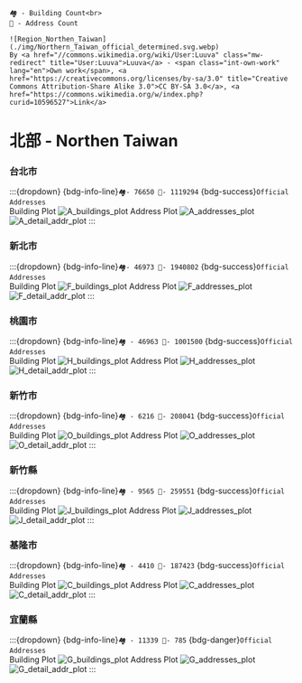```{margin} Description
🏘️ - Building Count<br>
📍 - Address Count 
```
```{margin} Region
![Region_Northen_Taiwan](./img/Northern_Taiwan_official_determined.svg.webp) 
By <a href="//commons.wikimedia.org/wiki/User:Luuva" class="mw-redirect" title="User:Luuva">Luuva</a> - <span class="int-own-work" lang="en">Own work</span>, <a href="https://creativecommons.org/licenses/by-sa/3.0" title="Creative Commons Attribution-Share Alike 3.0">CC BY-SA 3.0</a>, <a href="https://commons.wikimedia.org/w/index.php?curid=10596527">Link</a>
```

# 北部 - Northen Taiwan
### 台北市 
:::{dropdown} {bdg-info-line}`🏘️- 76650 📍- 1119294` {bdg-success}`Official Addresses`   
Building Plot
![A_buildings_plot](../out/img/A_buildings_plot.webp)
Address Plot
![A_addresses_plot](../out/img/A_addresses_plot.webp)
![A_detail_addr_plot](../out/img/A_detail_addr_plot.webp)
:::

### 新北市
:::{dropdown} {bdg-info-line}`🏘️- 46973 📍- 1940802` {bdg-success}`Official Addresses`   
Building Plot
![F_buildings_plot](../out/img/F_buildings_plot.webp)
Address Plot
![F_addresses_plot](../out/img/F_addresses_plot.webp)
![F_detail_addr_plot](../out/img/F_detail_addr_plot.webp)
:::

### 桃園市
:::{dropdown} {bdg-info-line}`🏘️ - 46963 📍- 1001500` {bdg-success}`Official Addresses`   
Building Plot
![H_buildings_plot](../out/img/H_buildings_plot.webp)
Address Plot
![H_addresses_plot](../out/img/H_addresses_plot.webp)
![H_detail_addr_plot](../out/img/H_detail_addr_plot.webp)
:::

### 新竹市
:::{dropdown} {bdg-info-line}`🏘️ - 6216 📍- 208041` {bdg-success}`Official Addresses`   
Building Plot
![O_buildings_plot](../out/img/O_buildings_plot.webp)
Address Plot
![O_addresses_plot](../out/img/O_addresses_plot.webp)
![O_detail_addr_plot](../out/img/O_detail_addr_plot.webp)
:::

### 新竹縣
:::{dropdown} {bdg-info-line}`🏘️ - 9565 📍- 259551` {bdg-success}`Official Addresses`   
Building Plot
![J_buildings_plot](../out/img/J_buildings_plot.webp)
Address Plot
![J_addresses_plot](../out/img/J_addresses_plot.webp)
![J_detail_addr_plot](../out/img/J_detail_addr_plot.webp)
:::

### 基隆市
:::{dropdown} {bdg-info-line}`🏘️ - 4410 📍- 187423` {bdg-success}`Official Addresses`   
Building Plot
![C_buildings_plot](../out/img/C_buildings_plot.webp)
Address Plot
![C_addresses_plot](../out/img/C_addresses_plot.webp)
![C_detail_addr_plot](../out/img/C_detail_addr_plot.webp)
:::

### 宜蘭縣 
:::{dropdown} {bdg-info-line}`🏘️ - 11339 📍- 785` {bdg-danger}`Official Addresses`   
Building Plot
![G_buildings_plot](../out/img/G_buildings_plot.webp)
Address Plot
![G_addresses_plot](../out/img/G_addresses_plot.webp)
![G_detail_addr_plot](../out/img/G_detail_addr_plot.webp)
:::

